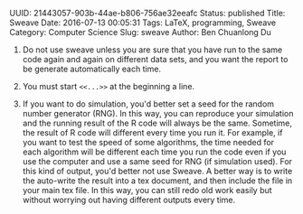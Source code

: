 UUID: 21443057-903b-44ae-b806-756ae32eeafc
Status: published
Title: Sweave
Date: 2016-07-13 00:05:31
Tags: LaTeX, programming, Sweave
Category: Computer Science
Slug: sweave
Author: Ben Chuanlong Du


1. Do not use sweave unless you are sure that you have run to the same
code again and again on different data sets, and you want the report
to be generate automatically each time.

2. You must start `<<...>>` at the beginning a line.

3. If you want to do simulation, you'd better set a seed for the random
number generator (RNG). In this way, you can reproduce your simulation
and the running result of the R code will always be the same. Sometime,
the result of R code will different every time you run it. For example,
if you want to test the speed of some algorithms, the time needed for
each algorithm will be different each time you run the code even if you
use the computer and use a same seed for RNG (if simulation used). For
this kind of output, you'd better not use Sweave. A better way is to
write the auto-write the result into a tex document, and then include
the file in your main tex file. In this way, you can still redo old work
easily but without worrying out having different outputs every time.
